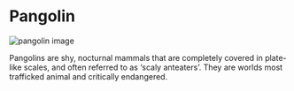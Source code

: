 
# Pangolin

![pangolin image](https://factanimal.com/wp-content/uploads/2018/08/pangolin-facts.jpg)

Pangolins are shy, nocturnal mammals that are completely covered in plate-like scales, and often referred to as ‘scaly anteaters’. They are worlds most trafficked animal and critically endangered.
